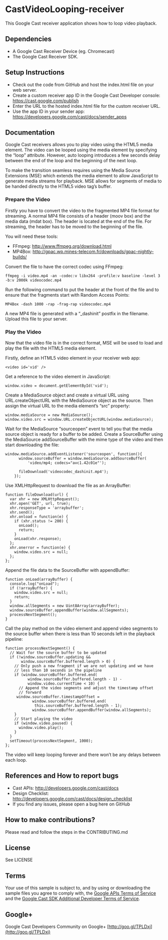 # CastVideoLooping-receiver

This Google Cast receiver application shows how to loop video playback. 

## Dependencies
* A Google Cast Receiver Device (eg. Chromecast)
* The Google Cast Receiver SDK.

## Setup Instructions
* Check out the code from GitHub and host the index.html file on your web server.
* Create a custom receiver app ID in the Google Cast Developer console: https://cast.google.com/publish
* Enter the URL to the hosted index.html file for the custom receiver URL.
* Use the app ID in your sender app: https://developers.google.com/cast/docs/sender_apps

## Documentation
Google Cast receivers allows you to play video using the HTML5 media element. The video can be looped using the media element by specifying the “loop” attribute. However, auto looping introduces a few seconds delay between the end of the loop and the beginning of the next loop.

To make the transition seamless requires using the Media Source Extensions (MSE) which extends the media element to allow JavaScript to generate media streams for playback. MSE allows for segments of media to be handed directly to the HTML5 video tag’s buffer.

### Prepare the Video
Firstly you have to convert the video to the fragmented MP4 file format for streaming. A normal MP4 file consists of a header (moov box) and the media data (mdat box). The header is located at the end of the file. For streaming, the header has to be moved to the beginning of the file.

You will need these tools:
* FFmpeg: http://www.ffmpeg.org/download.html
* MP4Box: http://gpac.wp.mines-telecom.fr/downloads/gpac-nightly-builds/

Convert the file to have the correct codec using FFmpeg:
```
ffmpeg -i video.mp4 -an -codec:v libx264 -profile:v baseline -level 3 -b:v 2000k videocodec.mp4
```

Run the following command to put the header at the front of the file and to ensure that the fragments start with Random Access Points:
```
MP4Box -dash 1000 -rap -frag-rap videocodec.mp4
```
A new MP4 file is generated with a “_dashinit” postfix in the filename. Upload this file to your server.

### Play the Video
Now that the video file is in the correct format, MSE will be used to load and play the file with the HTML5 media element.

Firstly, define an HTML5 video element in your receiver web app:
```
<video id='vid' />
```
Get a reference to the video element in JavaScript:
```
window.video = document.getElementById('vid');
```
Create a MediaSource object and create a virtual URL using URL.createObjectURL with the MediaSource object as the source. Then assign the virtual URL to the media element’s “src” property:
```
window.mediaSource = new MediaSource();
window.video.src = window.URL.createObjectURL(window.mediaSource);
```
Wait for the MediaSource “sourceopen” event to tell you that the media source object is ready for a buffer to be added. Create a SourceBuffer using the MediaSource addSourceBuffer with the mime type of the video and then start downloading the file:
```
window.mediaSource.addEventListener('sourceopen', function(){	
	  window.sourceBuffer = window.mediaSource.addSourceBuffer(
	      'video/mp4; codecs="avc1.42c01e"');

	  fileDownload('videocodec_dashinit.mp4');              
    });
```
Use XMLHttpRequest to download the file as an ArrayBuffer:
```
function fileDownload(url) {
  var xhr = new XMLHttpRequest();
  xhr.open('GET', url, true);
  xhr.responseType = 'arraybuffer';
  xhr.send();
  xhr.onload = function(e) {
    if (xhr.status != 200) {
      onLoad();
      return;
    }
    onLoad(xhr.response);
  };
  xhr.onerror = function(e) {
    window.video.src = null;
  };
};
```
Append the file data to the SourceBuffer with appendBuffer:
```
function onLoad(arrayBuffer) {
  console.log("onLoad");
  if (!arrayBuffer) {
    window.video.src = null;
    return;
  }
  window.allSegments = new Uint8Array(arrayBuffer);
  window.sourceBuffer.appendBuffer(window.allSegments);
  processNextSegment();
}
```
Call the play method on the video element and append video segments to the source buffer when there is less than 10 seconds left in the playback pipeline:
```
function processNextSegment() {
  // Wait for the source buffer to be updated
  if (!window.sourceBuffer.updating &&   
       window.sourceBuffer.buffered.length > 0) {
    // Only push a new fragment if we are not updating and we have
    // less than 10 seconds in the pipeline
    if (window.sourceBuffer.buffered.end( 
          window.sourceBuffer.buffered.length - 1) -  
          window.video.currentTime < 10) {
      // Append the video segments and adjust the timestamp offset 
      // forward
	 window.sourceBuffer.timestampOffset =  
            window.sourceBuffer.buffered.end( 
             this.sourceBuffer.buffered.length - 1);
	        window.sourceBuffer.appendBuffer(window.allSegments);
    }
    // Start playing the video
    if (window.video.paused) {
      window.video.play();
    }
  }
  setTimeout(processNextSegment, 1000);
};
```
The video will keep looping forever and there won’t be any delays between each loop.

## References and How to report bugs
* Cast APIs: http://developers.google.com/cast/docs
* Design Checklist: http://developers.google.com/cast/docs/design_checklist
* If you find any issues, please open a bug here on GitHub

## How to make contributions?
Please read and follow the steps in the CONTRIBUTING.md

## License
See LICENSE

## Terms
Your use of this sample is subject to, and by using or downloading the sample files you agree to comply with, the [Google APIs Terms of Service](https://developers.google.com/terms/) and the [Google Cast SDK Additional Developer Terms of Service](https://developers.google.com/cast/docs/terms/).

## Google+
Google Cast Developers Community on Google+ [http://goo.gl/TPLDxj](http://goo.gl/TPLDxj)
